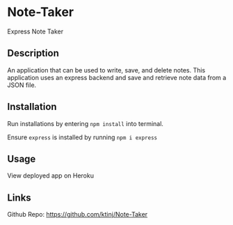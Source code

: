 # Note-Taker
Express Note Taker

## Description

An application that can be used to write, save, and delete notes. This application uses an express backend and save and retrieve note data from a JSON file.

## Installation

Run installations by entering `npm install` into terminal.

Ensure `express` is installed by running `npm i express`

## Usage

View deployed app on Heroku

## Links

Github Repo: https://github.com/ktinj/Note-Taker
